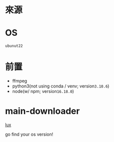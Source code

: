 # 來源

# OS

`ubunut22`

# 前置

- ffmpeg
- python3(not using conda / venv; version`3.10.6`)
- node(w/ npm; version`16.18.0`)

# main-downloader

[lux](https://github.com/iawia002/lux)

go find your os version!

# 
